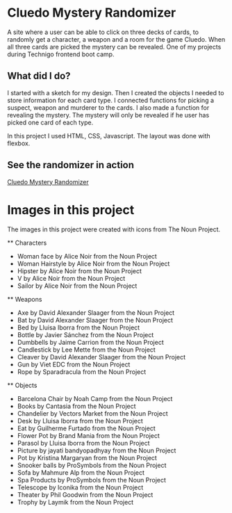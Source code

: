 # Cluedo Mystery Randomizer

A site where a user can be able to click on three decks of cards, to randomly get a character, a weapon and a room for the game Cluedo. When all three cards are picked the mystery can be revealed. One of my projects during Technigo frontend boot camp.

## What did I do?

I started with a sketch for my design. Then I created the objects I needed to store information for each card type.
I connected functions for picking a suspect, weapon and murderer to the cards. I also made a function for revealing the mystery. The mystery will only be revealed if he user has picked one card of each type.

In this project I used HTML, CSS, Javascript. The layout was done with flexbox.

## See the randomizer in action

[Cluedo Mystery Randomizer](https://project5-cluedo-emmie.netlify.com/)

# Images in this project

The images in this project were created with icons from The Noun Project.

\*\* Characters

- Woman face by Alice Noir from the Noun Project
- Woman Hairstyle by Alice Noir from the Noun Project
- Hipster by Alice Noir from the Noun Project
- V by Alice Noir from the Noun Project
- Sailor by Alice Noir from the Noun Project

\*\* Weapons

- Axe by David Alexander Slaager from the Noun Project
- Bat by David Alexander Slaager from the Noun Project
- Bed by Lluisa Iborra from the Noun Project
- Bottle by Javier Sánchez from the Noun Project
- Dumbbells by Jaime Carrion from the Noun Project
- Candlestick by Lee Mette from the Noun Project
- Cleaver by David Alexander Slaager from the Noun Project
- Gun by Viet EDC from the Noun Project
- Rope by Sparadracula from the Noun Project

\*\* Objects

- Barcelona Chair by Noah Camp from the Noun Project
- Books by Cantasia from the Noun Project
- Chandelier by Vectors Market from the Noun Project
- Desk by Lluisa Iborra from the Noun Project
- Eat by Guilherme Furtado from the Noun Project
- Flower Pot by Brand Mania from the Noun Project
- Parasol by Lluisa Iborra from the Noun Project
- Picture by jayati bandyopadhyay from the Noun Project
- Pot by Kristina Margaryan from the Noun Project
- Snooker balls by ProSymbols from the Noun Project
- Sofa by Mahmure Alp from the Noun Project
- Spa Products by ProSymbols from the Noun Project
- Telescope by Iconika from the Noun Project
- Theater by Phil Goodwin from the Noun Project
- Trophy by Laymik from the Noun Project
